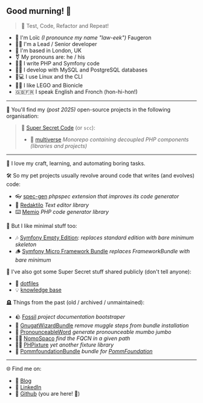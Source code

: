 ## Good murning! 👋

> 🔄 Test, Code, Refactor and Repeat!

+ 🧑 I'm Loïc _(I pronounce my name "law-eek")_ Faugeron
+ 🧑‍💻️ I'm a Lead / Senior developer
+ 💂 I'm based in London, UK
+ ⚧️ My pronouns are: he / his
+ 🐘🎼 I write PHP and Symfony code
+ 🐬🐘 I develop with MySQL and PostgreSQL databases
+ 🐧💻 I use Linux and the CLI
+ 🧱🦿 I like LEGO and Bionicle
+ 🇬🇧🇫🇷 I speak English and Fronch (hon-hi-hon!)

---
👀 You'll find my _(post 2025)_ open-source projects in the following organisation:

> 🔭 [Super Secret Code](https://github.com/ssc-php) (or `scc`):
> + 🌌 [multiverse](https://github.com/ssc-php/multiverse) _Monorepo containing decoupled PHP components (libraries and projects)_

---
💙 I love my craft, learning, and automating boring tasks.

🛠️ So my pet projects usually revolve around code that writes (and evolves) code:

* 👓 [spec-gen](https://github.com/memio/spec-gen) _phpspec extension that improves its code generator_
* 📝 [Redaktilo](https://github.com/gnugat/redaktilo) _Text editor library_
* ⌨️ [Memio](https://github.com/memio/memio) _PHP code generator library_

🐜 But I like minimal stuff too:

* 🎶 [Symfony Empty Edition](https://github.com/gnugat/symfony-empty-edition): _replaces standard edition with bare minimum skeleton_
* 🪵 [Symfony Micro Framework Bundle](https://github.com/gnugat/micro-framework-bundle) _replaces FrameworkBundle with bare minimum_

🤫 I've also got some Super Secret stuff shared publicly (don't tell anyone):

* 🔵 [dotfiles](https://github.com/gnugat/dotfiles)
* 💡 [knowledge base](https://github.com/gnugat/knowledge)

🪦 Things from the past (old / archived / unmaintained):

* 🪨 [Fossil](https://github.com/gnugat/ssc-btlr/tree/0d5967b73badb9baa9024d1d7f71033b5d76cb53) _project documentation bootstraper_
* 🧙 [GnugatWizardBundle](https://github.com/gnugat-legacy/GnugatWizardBundle) _remove muggle steps from bundle installation_
* 🔡 [PronounceableWord](https://github.com/gnugat-legacy/PronounceableWord) _generate pronounceable mumbo jumbo_
* 🧑‍🏫️ [NomoSpaco](https://github.com/gnugat/nomo-spaco) _find the FQCN in a given path_
* 🧑‍🔧️ [PHPixture](https://github.com/gnugat-legacy/phpixture) _yet another fixture library_
* 🍎 [PommfoundationBundle](https://github.com/gnugat/pomm-foundation-bundle) _bundle for [PommFoundation](https://github.com/pomm-project/Foundation)_

---
🌐 Find me on:

* 📔 [Blog](https://gnugat.github.io/)
* 💼 [LinkedIn](https://www.linkedin.com/in/lchardonnet/)
* 🐙 [Github](https://github.com/gnugat/) (you are here! 📍)
